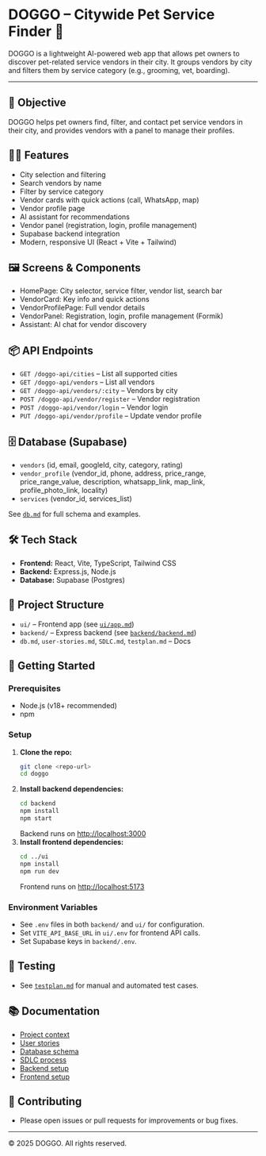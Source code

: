 # DOGGO – Citywide Pet Service Finder 🐶

DOGGO is a lightweight AI-powered web app that allows pet owners to discover pet-related service vendors in their city. It groups vendors by city and filters them by service category (e.g., grooming, vet, boarding).

---

## 🧭 Objective
DOGGO helps pet owners find, filter, and contact pet service vendors in their city, and provides vendors with a panel to manage their profiles.

## 🧑‍💻 Features
- City selection and filtering
- Search vendors by name
- Filter by service category
- Vendor cards with quick actions (call, WhatsApp, map)
- Vendor profile page
- AI assistant for recommendations
- Vendor panel (registration, login, profile management)
- Supabase backend integration
- Modern, responsive UI (React + Vite + Tailwind)

## 🖼️ Screens & Components
- HomePage: City selector, service filter, vendor list, search bar
- VendorCard: Key info and quick actions
- VendorProfilePage: Full vendor details
- VendorPanel: Registration, login, profile management (Formik)
- Assistant: AI chat for vendor discovery

## 📦 API Endpoints
- `GET /doggo-api/cities` – List all supported cities
- `GET /doggo-api/vendors` – List all vendors
- `GET /doggo-api/vendors/:city` – Vendors by city
- `POST /doggo-api/vendor/register` – Vendor registration
- `POST /doggo-api/vendor/login` – Vendor login
- `PUT /doggo-api/vendor/profile` – Update vendor profile

## 🗄️ Database (Supabase)
- `vendors` (id, email, googleId, city, category, rating)
- `vendor_profile` (vendor_id, phone, address, price_range, price_range_value, description, whatsapp_link, map_link, profile_photo_link, locality)
- `services` (vendor_id, services_list)

See [`db.md`](./db.md) for full schema and examples.

## 🛠️ Tech Stack
- **Frontend:** React, Vite, TypeScript, Tailwind CSS
- **Backend:** Express.js, Node.js
- **Database:** Supabase (Postgres)

## 📁 Project Structure
- `ui/` – Frontend app (see [`ui/app.md`](./ui/app.md))
- `backend/` – Express backend (see [`backend/backend.md`](./backend/backend.md))
- `db.md`, `user-stories.md`, `SDLC.md`, `testplan.md` – Docs

## 🚀 Getting Started

### Prerequisites
- Node.js (v18+ recommended)
- npm

### Setup
1. **Clone the repo:**
   ```zsh
   git clone <repo-url>
   cd doggo
   ```
2. **Install backend dependencies:**
   ```zsh
   cd backend
   npm install
   npm start
   ```
   Backend runs on [http://localhost:3000](http://localhost:3000)
3. **Install frontend dependencies:**
   ```zsh
   cd ../ui
   npm install
   npm run dev
   ```
   Frontend runs on [http://localhost:5173](http://localhost:5173)

### Environment Variables
- See `.env` files in both `backend/` and `ui/` for configuration.
- Set `VITE_API_BASE_URL` in `ui/.env` for frontend API calls.
- Set Supabase keys in `backend/.env`.

## 🧪 Testing
- See [`testplan.md`](./testplan.md) for manual and automated test cases.

## 📚 Documentation
- [Project context](./context.md)
- [User stories](./user-stories.md)
- [Database schema](./db.md)
- [SDLC process](./SDLC.md)
- [Backend setup](./backend/backend.md)
- [Frontend setup](./ui/app.md)

## 📝 Contributing
- Please open issues or pull requests for improvements or bug fixes.

---

© 2025 DOGGO. All rights reserved.
